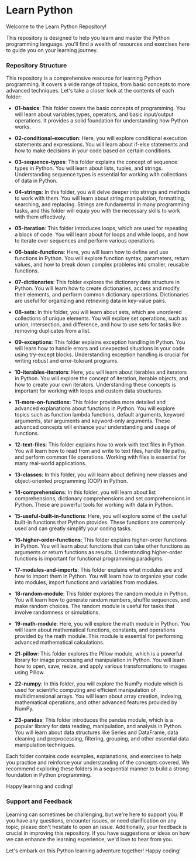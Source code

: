 # Learn Python

Welcome to the Learn Python Repository!

This repository is designed to help you learn and master the Python programming language. you'll find a wealth of resources and exercises here to guide you on your learning journey.

### Repository Structure

This repository is a comprehensive resource for learning Python programming. It covers a wide range of topics, from basic concepts to more advanced techniques. Let's take a closer look at the contents of each folder:

- **01-basics**: This folder covers the basic concepts of programming. You will learn about variables,types, operators, and basic input/output operations. It provides a solid foundation for understanding how Python works.

- **02-conditional-execution**: Here, you will explore conditional execution statements and expressions. You will learn about if-else statements and how to make decisions in your code based on certain conditions.

- **03-sequence-types**: This folder explains the concept of sequence types in Python. You will learn about lists, tuples, and strings. Understanding sequence types is essential for working with collections of data in Python.

- **04-strings**: In this folder, you will delve deeper into strings and methods to work with them. You will learn about string manipulation, formatting, searching, and replacing. Strings are fundamental in many programming tasks, and this folder will equip you with the necessary skills to work with them effectively.

- **05-iteration**: This folder introduces loops, which are used for repeating a block of code. You will learn about for loops and while loops, and how to iterate over sequences and perform various operations.

- **06-basic-functions**: Here, you will learn how to define and use functions in Python. You will explore function syntax, parameters, return values, and how to break down complex problems into smaller, reusable functions.

- **07-dictionaries**: This folder explores the dictionary data structure in Python. You will learn how to create dictionaries, access and modify their elements, and perform common dictionary operations. Dictionaries are useful for organizing and retrieving data in key-value pairs.

- **08-sets**: In this folder, you will learn about sets, which are unordered collections of unique elements. You will explore set operations, such as union, intersection, and difference, and how to use sets for tasks like removing duplicates from a list.

- **09-exceptions**: This folder explains exception handling in Python. You will learn how to handle errors and unexpected situations in your code using try-except blocks. Understanding exception handling is crucial for writing robust and error-tolerant programs.

- **10-iterables-iterators**: Here, you will learn about iterables and iterators in Python. You will explore the concept of iteration, iterable objects, and how to create your own iterators. Understanding these concepts is important for working with loops and custom data structures.

- **11-more-on-functions**: This folder provides more detailed and advanced explanations about functions in Python. You will explore topics such as function lambda functions, default arguments, keyword arguments, star arguments and keyword-only arguments. These advanced concepts will enhance your understanding and usage of functions.

- **12-text-files**: This folder explains how to work with text files in Python. You will learn how to read from and write to text files, handle file paths, and perform common file operations. Working with files is essential for many real-world applications.

- **13-classes**: In this folder, you will learn about defining new classes and object-oriented programming (OOP) in Python.

- **14-comprehensions**: In this folder, you will learn about list comprehensions, dictionary comprehensions and set comprehensions in Python. These are powerful tools for working with data in Python.

- **15-useful-built-in-functions**: Here, you will explore some of the useful built-in functions that Python provides. These functions are commonly used and can greatly simplify your coding tasks.

- **16-higher-order-functions**: This folder explains higher-order functions in Python. You will learn about functions that can take other functions as arguments or return functions as results. Understanding higher-order functions is important for functional programming paradigms.

- **17-modules-and-imports**: This folder explains what modules are and how to import them in Python. You will learn how to organize your code into modules, import functions and variables from modules.

- **18-random-module**: This folder explores the random module in Python. You will learn how to generate random numbers, shuffle sequences, and make random choices. The random module is useful for tasks that involve randomness or simulations.

- **19-math-module**: Here, you will explore the math module in Python. You will learn about mathematical functions, constants, and operations provided by the math module. This module is essential for performing advanced mathematical calculations.

- **21-pillow**: This folder explores the Pillow module, which is a powerful library for image processing and manipulation in Python. You will learn how to open, save, resize, and apply various transformations to images using Pillow.

- **22-numpy**: In this folder, you will explore the NumPy module which is used for scientific computing and efficient manipulation of multidimensional arrays. You will learn about array creation, indexing, mathematical operations, and other advanced features provided by NumPy.

- **23-pandas**: This folder introduces the pandas module, which is a popular library for data reading, manipulation, and analysis in Python. You will learn about data structures like Series and DataFrame, data cleaning and preprocessing, filtering, grouping, and other essential data manipulation techniques.

Each folder contains code examples, explanations, and exercises to help you practice and reinforce your understanding of the concepts covered. We recommend exploring these folders in a sequential manner to build a strong foundation in Python programming.

Happy learning and coding!


### Support and Feedback
Learning can sometimes be challenging, but we're here to support you. If you have any questions, encounter issues, or need clarification on any topic, please don't hesitate to open an issue. Additionally, your feedback is crucial in improving this repository. If you have suggestions or ideas on how we can enhance the learning experience, we'd love to hear from you.

Let's embark on this Python learning adventure together! Happy coding!